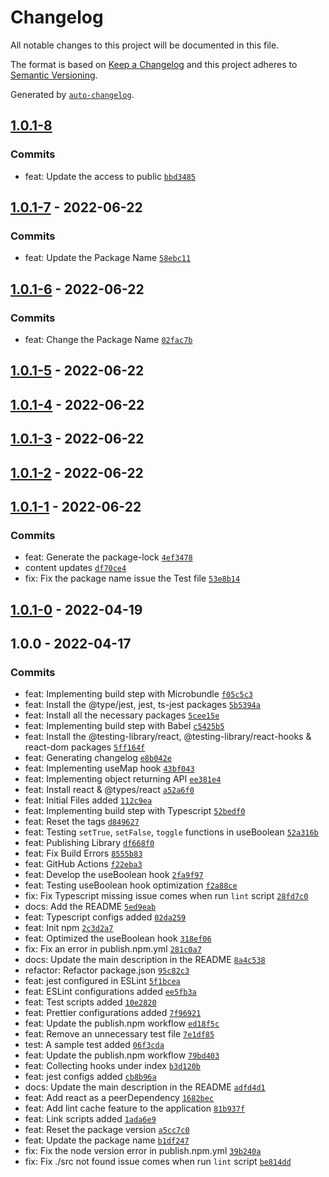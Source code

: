 # Changelog

All notable changes to this project will be documented in this file.

The format is based on [Keep a Changelog](https://keepachangelog.com/en/1.0.0/)
and this project adheres to [Semantic Versioning](https://semver.org/spec/v2.0.0.html).

Generated by [`auto-changelog`](https://github.com/CookPete/auto-changelog).

## [1.0.1-8](https://github.com/yushanwebdev/little-react-hanger/compare/1.0.1-7...1.0.1-8)

### Commits

- feat: Update the access to public [`bbd3485`](https://github.com/yushanwebdev/little-react-hanger/commit/bbd3485cfef71933a4fd5ddaa0a2c331bc770391)

## [1.0.1-7](https://github.com/yushanwebdev/little-react-hanger/compare/1.0.1-6...1.0.1-7) - 2022-06-22

### Commits

- feat: Update the Package Name [`58ebc11`](https://github.com/yushanwebdev/little-react-hanger/commit/58ebc1177ee3392411ef0e40d9de94d8e7b6369c)

## [1.0.1-6](https://github.com/yushanwebdev/little-react-hanger/compare/1.0.1-5...1.0.1-6) - 2022-06-22

### Commits

- feat: Change the Package Name [`02fac7b`](https://github.com/yushanwebdev/little-react-hanger/commit/02fac7bd29e32613a361c666df5dd666c588f9dc)

## [1.0.1-5](https://github.com/yushanwebdev/little-react-hanger/compare/1.0.1-4...1.0.1-5) - 2022-06-22

## [1.0.1-4](https://github.com/yushanwebdev/little-react-hanger/compare/1.0.1-3...1.0.1-4) - 2022-06-22

## [1.0.1-3](https://github.com/yushanwebdev/little-react-hanger/compare/1.0.1-2...1.0.1-3) - 2022-06-22

## [1.0.1-2](https://github.com/yushanwebdev/little-react-hanger/compare/1.0.1-1...1.0.1-2) - 2022-06-22

## [1.0.1-1](https://github.com/yushanwebdev/little-react-hanger/compare/1.0.1-0...1.0.1-1) - 2022-06-22

### Commits

- feat: Generate the package-lock [`4ef3478`](https://github.com/yushanwebdev/little-react-hanger/commit/4ef3478dad0d646cef7a7611a40e6f9acae4657e)
- content updates [`df70ce4`](https://github.com/yushanwebdev/little-react-hanger/commit/df70ce45657bd419e2fc952b535833fdbe028ca3)
- fix: Fix the package name issue the Test file [`53e8b14`](https://github.com/yushanwebdev/little-react-hanger/commit/53e8b149d43785a529da59f0bd9ba6862c248339)

## [1.0.1-0](https://github.com/yushanwebdev/little-react-hanger/compare/1.0.0...1.0.1-0) - 2022-04-19

## 1.0.0 - 2022-04-17

### Commits

- feat: Implementing build step with Microbundle [`f05c5c3`](https://github.com/yushanwebdev/little-react-hanger/commit/f05c5c330c9577fa71e12f3b2d66b0b6c1b567ed)
- feat: Install the @type/jest, jest, ts-jest packages [`5b5394a`](https://github.com/yushanwebdev/little-react-hanger/commit/5b5394acabb869f8482f544b4f1d7ca73496fcc2)
- feat: Install all the necessary packages [`5cee15e`](https://github.com/yushanwebdev/little-react-hanger/commit/5cee15e71df3254c7bb84d216265c4d8ad70c8b8)
- feat: Implementing build step with Babel [`c5425b5`](https://github.com/yushanwebdev/little-react-hanger/commit/c5425b5d1cf8c06eb11d00ca26932148f88f2d26)
- feat: Install the @testing-library/react, @testing-library/react-hooks & react-dom packages [`5ff164f`](https://github.com/yushanwebdev/little-react-hanger/commit/5ff164f395df1555c90686113e9806201743e31d)
- feat: Generating changelog [`e8b042e`](https://github.com/yushanwebdev/little-react-hanger/commit/e8b042ea57bf2c3219e197a4ab3882c997b99e4a)
- feat: Implementing useMap hook [`43bf043`](https://github.com/yushanwebdev/little-react-hanger/commit/43bf043be29ea551f83105d76bbb6333dd9fb85f)
- feat: Implementing object returning API [`ee381e4`](https://github.com/yushanwebdev/little-react-hanger/commit/ee381e44d23b549f0e236e875d861e439d339ae4)
- feat: Install react & @types/react [`a52a6f0`](https://github.com/yushanwebdev/little-react-hanger/commit/a52a6f0b2a9ca9913b30b04f28536f6e20d481fc)
- feat: Initial Files added [`112c9ea`](https://github.com/yushanwebdev/little-react-hanger/commit/112c9eab7b8d906f925bb32dd14a94cf31fd5a59)
- feat: Implementing build step with Typescript [`52bedf0`](https://github.com/yushanwebdev/little-react-hanger/commit/52bedf057f860c12800ab0ea8ff95f20a09a49f1)
- feat: Reset the tags [`d849627`](https://github.com/yushanwebdev/little-react-hanger/commit/d84962791423c7c6578defd43cbbca867a1ade6b)
- feat: Testing `setTrue`, `setFalse`, `toggle` functions in useBoolean [`52a316b`](https://github.com/yushanwebdev/little-react-hanger/commit/52a316b88f32452cdf3fd6aed8319ff62af05a38)
- feat: Publishing Library [`df668f0`](https://github.com/yushanwebdev/little-react-hanger/commit/df668f0f2e46e80acb967aa6cef33f26bb0d20ba)
- feat: Fix Build Errors [`8555b83`](https://github.com/yushanwebdev/little-react-hanger/commit/8555b83a68b64ec403622c0d4e97f086217437fe)
- feat: GitHub Actions [`f22eba3`](https://github.com/yushanwebdev/little-react-hanger/commit/f22eba3c75132b29f550ebcb571ba9a972b3bacb)
- feat: Develop the useBoolean hook [`2fa9f97`](https://github.com/yushanwebdev/little-react-hanger/commit/2fa9f9776e7f46ff0d20bf6c60bd3fba4d8ecb70)
- feat: Testing useBoolean hook optimization [`f2a88ce`](https://github.com/yushanwebdev/little-react-hanger/commit/f2a88ce8de111e34091c5298b48b7b5902cfc1f1)
- fix: Fix Typescript missing issue comes when run `lint` script [`28fd7c0`](https://github.com/yushanwebdev/little-react-hanger/commit/28fd7c030cca91df1f72817739f208b858278360)
- docs: Add the README [`5ed9eab`](https://github.com/yushanwebdev/little-react-hanger/commit/5ed9eab1dad24786e8f9a80d258a4ce28ef7f79c)
- feat: Typescript configs added [`02da259`](https://github.com/yushanwebdev/little-react-hanger/commit/02da2596f55cca6cd668c26f45da4816c05fdae7)
- feat: Init npm [`2c3d2a7`](https://github.com/yushanwebdev/little-react-hanger/commit/2c3d2a78259b659e0e70f5582c3e2e42ef2e37ef)
- feat: Optimized the useBoolean hook [`318ef06`](https://github.com/yushanwebdev/little-react-hanger/commit/318ef06055c5b3ffec8205f8afa2c2e9c35989df)
- fix: Fix an error in publish.npm.yml [`281c0a7`](https://github.com/yushanwebdev/little-react-hanger/commit/281c0a791886a0b16fa54da20bd3494110f7ee24)
- docs: Update the main description in the README [`8a4c538`](https://github.com/yushanwebdev/little-react-hanger/commit/8a4c538cbd5b3b5efd48a70bb18244ffec4c25cb)
- refactor: Refactor package.json [`95c82c3`](https://github.com/yushanwebdev/little-react-hanger/commit/95c82c34e6607267de9d56247806e836168d3210)
- feat: jest configured in ESLint [`5f1bcea`](https://github.com/yushanwebdev/little-react-hanger/commit/5f1bceadb9b79ab045e1dab8838aa2d64aeaa533)
- feat: ESLint configurations added [`ee5fb3a`](https://github.com/yushanwebdev/little-react-hanger/commit/ee5fb3a079da165fd6ba484abcc56d4603334b84)
- feat: Test scripts added [`10e2820`](https://github.com/yushanwebdev/little-react-hanger/commit/10e28200ad4731a5e85a57ddd1be7590797946e9)
- feat: Prettier configurations added [`7f96921`](https://github.com/yushanwebdev/little-react-hanger/commit/7f969218f240730ec2519ad77f6cadac3a949e33)
- feat: Update the publish.npm workflow [`ed18f5c`](https://github.com/yushanwebdev/little-react-hanger/commit/ed18f5c2cfeafeafbb64890e25b8cfc62f20c4eb)
- feat: Remove an unnecessary test file [`7e1df85`](https://github.com/yushanwebdev/little-react-hanger/commit/7e1df8513b5b6f8c2f5f5c211277cdf65dbd193d)
- test: A sample test added [`06f3cda`](https://github.com/yushanwebdev/little-react-hanger/commit/06f3cda6a8e61899e22710790ec9443bce244789)
- feat: Update the publish.npm workflow [`79bd403`](https://github.com/yushanwebdev/little-react-hanger/commit/79bd4033315771e58f6714f8a025983f63fb6282)
- feat: Collecting hooks under index [`b3d120b`](https://github.com/yushanwebdev/little-react-hanger/commit/b3d120b51706cdd04dd36564ea1759b7185618f8)
- feat: jest configs added [`cb8b96a`](https://github.com/yushanwebdev/little-react-hanger/commit/cb8b96ab8935e2683f87823946ec3cb03dfa8764)
- docs: Update the main description in the README [`adfd4d1`](https://github.com/yushanwebdev/little-react-hanger/commit/adfd4d1700b2f393073c071df3c6a4c2f1858acf)
- feat: Add react as a peerDependency [`1682bec`](https://github.com/yushanwebdev/little-react-hanger/commit/1682bec40e4d14e472ba35034668fed86bc7a37c)
- feat: Add lint cache feature to the application [`81b937f`](https://github.com/yushanwebdev/little-react-hanger/commit/81b937f4803c624fe80ee5745b97ac4ac2f182fe)
- feat: Link scripts added [`1ada6e9`](https://github.com/yushanwebdev/little-react-hanger/commit/1ada6e958f74adf179aaa9c85032fd99f8789ea7)
- feat: Reset the package version [`a5cc7c0`](https://github.com/yushanwebdev/little-react-hanger/commit/a5cc7c01a44664a41a2123f5540c11d602f86724)
- feat: Update the package name [`b1df247`](https://github.com/yushanwebdev/little-react-hanger/commit/b1df247862a063cfd43a00f1f9b5b3ba518ef406)
- fix: Fix the node version error in publish.npm.yml [`39b240a`](https://github.com/yushanwebdev/little-react-hanger/commit/39b240a4594409e01f06221ba344cab4b2d122df)
- fix: Fix ./src not found issue comes when run `lint` script [`be814dd`](https://github.com/yushanwebdev/little-react-hanger/commit/be814dddd941eac82ee66e6759816cdad6f1f513)
